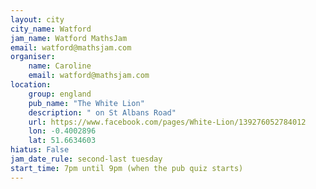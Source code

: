 ```yaml
---
layout: city                                           
city_name: Watford
jam_name: Watford MathsJam
email: watford@mathsjam.com
organiser:
    name: Caroline
    email: watford@mathsjam.com
location:
    group: england
    pub_name: "The White Lion"
    description: " on St Albans Road"
    url: https://www.facebook.com/pages/White-Lion/139276052784012
    lon: -0.4002896
    lat: 51.6634603
hiatus: False
jam_date_rule: second-last tuesday
start_time: 7pm until 9pm (when the pub quiz starts)
---
```

